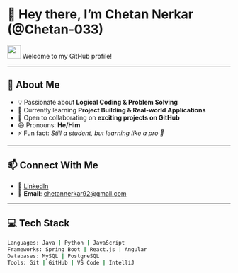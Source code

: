 # 👋 Hey there, I’m Chetan Nerkar (@Chetan-033)  

<img src="https://media.giphy.com/media/hvRJCLFzcasrR4ia7z/giphy.gif" width="30px"> Welcome to my GitHub profile!  

---

## 👀 About Me  
- 💡 Passionate about **Logical Coding & Problem Solving**  
- 🌱 Currently learning **Project Building & Real-world Applications**  
- 🤝 Open to collaborating on **exciting projects on GitHub**  
- 😄 Pronouns: **He/Him**  
- ⚡ Fun fact: *Still a student, but learning like a pro 🚀*  

---

## 📫 Connect With Me  
- 💼 [LinkedIn](https://www.linkedin.com/in/chetan-nerkar)  
- 📧 **Email**: chetannerkar92@gmail.com  

---

## 💻 Tech Stack  
```bash
Languages: Java | Python | JavaScript  
Frameworks: Spring Boot | React.js | Angular  
Databases: MySQL | PostgreSQL  
Tools: Git | GitHub | VS Code | IntelliJ
